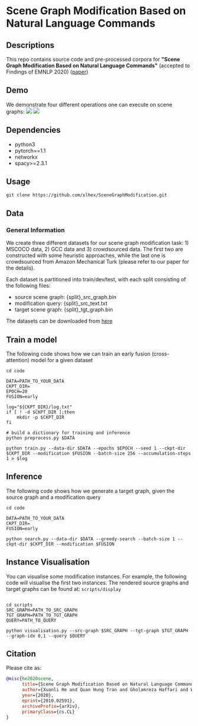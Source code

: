 # Scene Graph Modification Based on Natural Language Commands

## Descriptions
This repo contains source code and pre-processed corpora for __"Scene Graph Modification Based on Natural Language Commands"__ (accepted to Findings of EMNLP 2020) ([paper](https://arxiv.org/abs/2010.02591))

## Demo
We demonstrate four different operations one can execute on scene graphs:
![](https://github.com/xlhex/SceneGraphModification/blob/master/demo/graphtrans_demo1.gif)
![](https://github.com/xlhex/SceneGraphModification/blob/master/demo/graphtrans_demo2.gif)


## Dependencies
* python3
* pytorch==1.1
* networkx
* spacy>=2.3.1

## Usage
```shell
git clone https://github.com/xlhex/SceneGraphModification.git
```

## Data
### General Information
We create three different datasets for our scene graph modification task: 1) MSCOCO data, 2) GCC data and 3) crowdsourced data. The first two are constructed with some heuristic approaches, while the last one is crowdsourced from Amazon Mechanical Turk (please refer to our paper for the details).

Each dataset is partitioned into train/dev/test, with each split consisting of the following files:
* source scene graph: {split}_src_graph.bin
* modification query: {split}_src_text.txt
* target scene graph: {split}_tgt_graph.bin

The datasets can be downloaded from [here](https://drive.google.com/file/d/1K2lo1Dt7GJskyUVR9x5LH-mZya28KcDY/view?usp=sharing)

## Train a model
The following code shows how we can train an early fusion (cross-attention) model for a given dataset
```shell
cd code

DATA=PATH_TO_YOUR_DATA
CKPT_DIR=
EPOCH=20
FUSION=early

log="${CKPT_DIR}/log.txt"
if [ ! -d $CKPT_DIR ];then
    mkdir -p $CKPT_DIR
fi

# build a dictionary for training and inference
python preprocess.py $DATA

python train.py --data-dir $DATA --epochs $EPOCH --seed 1 --ckpt-dir $CKPT_DIR --modification $FUSION --batch-size 256 --accumulation-steps 1 > $log
```

## Inference
The following code shows how we generate a target graph, given the source graph and a modification query
```shell
cd code

DATA=PATH_TO_YOUR_DATA
CKPT_DIR=
FUSION=early

python search.py --data-dir $DATA --greedy-search --batch-size 1 --ckpt-dir $CKPT_DIR --modification $FUSION
```

## Instance Visualisation
You can visualise some modification instances. For example, the following code will visualise the first two instances. The rendered source graphs and target graphs can be found at: `scripts/display`
```shell

cd scripts
SRC_GRAPH=PATH_TO_SRC_GRAPH
TGT_GRAPH=PATH_TO_TGT_GRAPH
QUERY=PATH_TO_QUERY

python visualisation.py --src-graph $SRC_GRAPH --tgt-graph $TGT_GRAPH --graph-idx 0,1 --query $QUERY
```

## Citation

Please cite as:

```bibtex
@misc{he2020scene,
      title={Scene Graph Modification Based on Natural Language Commands}, 
      author={Xuanli He and Quan Hung Tran and Gholamreza Haffari and Walter Chang and Trung Bui and Zhe Lin and Franck Dernoncourt and Nhan Dam},
      year={2020},
      eprint={2010.02591},
      archivePrefix={arXiv},
      primaryClass={cs.CL}
}
```
